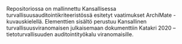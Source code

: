 Repositoriossa on mallinnettu Kansallisessa turvallisuusauditointikriteeristössä esitetyt vaatimukset ArchiMate -kuvauskielellä.
Elementtien sisältö perustuu Kansallinen turvallisuusviranomaisen julkaisemaan dokumenttiin Katakri 2020 – tietoturvallisuuden auditointityökalu viranomaisille.
